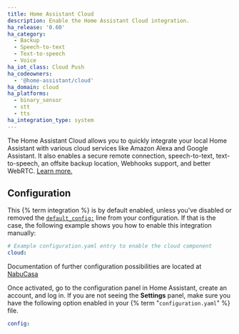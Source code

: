 ```yaml
---
title: Home Assistant Cloud
description: Enable the Home Assistant Cloud integration.
ha_release: '0.60'
ha_category:
  - Backup
  - Speech-to-text
  - Text-to-speech
  - Voice
ha_iot_class: Cloud Push
ha_codeowners:
  - '@home-assistant/cloud'
ha_domain: cloud
ha_platforms:
  - binary_sensor
  - stt
  - tts
ha_integration_type: system
---
```


The Home Assistant Cloud allows you to quickly integrate your local Home Assistant with various cloud services like Amazon Alexa and Google Assistant. It also enables a secure remote connection, speech-to-text, text-to-speech, an offsite backup location, Webhooks support, and better WebRTC. [Learn more.](/cloud)

## Configuration

This {% term integration %} is by default enabled, unless you've disabled or removed the [`default_config:`](/integrations/default_config/) line from your configuration. If that is the case, the following example shows you how to enable this integration manually:

```yaml
# Example configuration.yaml entry to enable the cloud component
cloud:
```

Documentation of further configuration possibilities are located at [NabuCasa](https://www.nabucasa.com/config/)

Once activated, go to the configuration panel in Home Assistant, create an account, and log in. If you are not seeing the **Settings** panel, make sure you have the following option enabled in your {% term "`configuration.yaml`" %} file.

```yaml
config:
```
